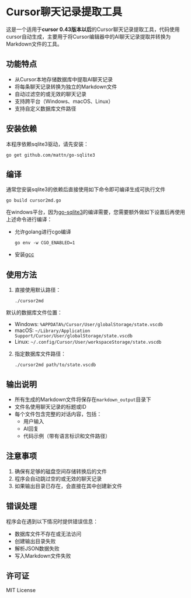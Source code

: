 # Cursor聊天记录提取工具

这是一个适用于**cursor 0.43版本以后**的Cursor聊天记录提取工具，代码使用cursor自动生成，主要用于将Cursor编辑器中的AI聊天记录提取并转换为Markdown文件的工具。



## 功能特点

- 从Cursor本地存储数据库中提取AI聊天记录
- 将每条聊天记录转换为独立的Markdown文件
- 自动过滤空的或无效的聊天记录
- 支持跨平台（Windows、macOS、Linux）
- 支持自定义数据库文件路径



## 安装依赖

本程序依赖sqlite3驱动，请先安装： 

```shell
go get github.com/mattn/go-sqlite3
```



## 编译

通常您安装sqlite3的依赖后直接使用如下命令即可编译生成可执行文件

```shell
go build cursor2md.go
```

在windows平台，因为[go-sqlite3](github.com/mattn/go-sqlite3)的编译需要，您需要额外做如下设置后再使用上述命令进行编译：

- 允许golang进行cgo编译

  ```shell
  go env -w CGO_ENABLED=1
  ```

- 安装[gcc](https://jmeubank.github.io/tdm-gcc/)



## 使用方法

1. 直接使用默认路径：

   ```shell
   ./cursor2md
   ```

默认的数据库文件位置：
- Windows: `%APPDATA%/Cursor/User/globalStorage/state.vscdb`
- macOS: `~/Library/Application Support/Cursor/User/globalStorage/state.vscdb`
- Linux: `~/.config/Cursor/User/workspaceStorage/state.vscdb`

2. 指定数据库文件路径：

   ```shell
   ./cursor2md path/to/state.vscdb
   ```



## 输出说明

- 所有生成的Markdown文件将保存在`markdown_output`目录下
- 文件名使用聊天记录的标题或ID
- 每个文件包含完整的对话内容，包括：
  - 用户输入
  - AI回复
  - 代码示例（带有语言标识和文件路径）



## 注意事项

1. 确保有足够的磁盘空间存储转换后的文件
2. 程序会自动跳过空的或无效的聊天记录
3. 如果输出目录已存在，会直接在其中创建新文件



## 错误处理

程序会在遇到以下情况时提供错误信息：
- 数据库文件不存在或无法访问
- 创建输出目录失败
- 解析JSON数据失败
- 写入Markdown文件失败



## 许可证

MIT License